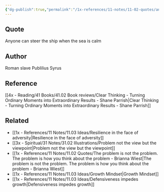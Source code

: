 ```yaml
---
{"dg-publish":true,"permalink":"/1x-references/11-notes/11-02-quotes/anyone-can-steer-the-ship-when-the-sea-is-calm-publilius-syrus/","title":"Anyone can steer the ship when the sea is calm - Publilius Syrus","dgShowBacklinks":false}
---
```



## Quote
Anyone can steer the ship when the sea is calm

## Author
Roman slave Publilius Syrus

## Reference
[[4x - Reading/41 Books/41.02 Book reviews/Clear Thinking - Turning Ordinary Moments into Extraordinary Results - Shane  Parrish\|Clear Thinking - Turning Ordinary Moments into Extraordinary Results - Shane  Parrish]]

## Related
- [[1x - References/11 Notes/11.03 Ideas/Resilience in the face of adversity\|Resilience in the face of adversity]]
- [[3x - Spiritual/31 Notes/31.02 Illustrations/Problem not the view but the viewpoint\|Problem not the view but the viewpoint]]
- [[1x - References/11 Notes/11.02 Quotes/The problem is not the problem. The problem is how you think about the problem - Brianna Wiest\|The problem is not the problem. The problem is how you think about the problem - Brianna Wiest]]
- [[1x - References/11 Notes/11.03 Ideas/Growth Mindset\|Growth Mindset]]
- [[1x - References/11 Notes/11.03 Ideas/Defensiveness impedes growth\|Defensiveness impedes growth]]